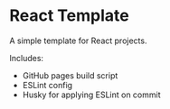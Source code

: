 # React Template

A simple template for React projects.

Includes:
* GitHub pages build script
* ESLint config
* Husky for applying ESLint on commit
